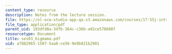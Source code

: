 ```yaml
---
content_type: resource
description: Notes from the lecture session.
file: https://ol-ocw-studio-app-qa.s3.amazonaws.com/courses/17-55j-introduction-to-latin-american-studies-fall-2006/a788296515075aa8ce569e9b821b2901_ses03_bigmama.pdf
file_type: application/pdf
parent_uid: 193dfd8a-3dfb-364c-c36b-a92ce5706807
resourcetype: Document
title: ses03_bigmama.pdf
uid: a7882965-1507-5aa8-ce56-9e9b821b2901
---
```

